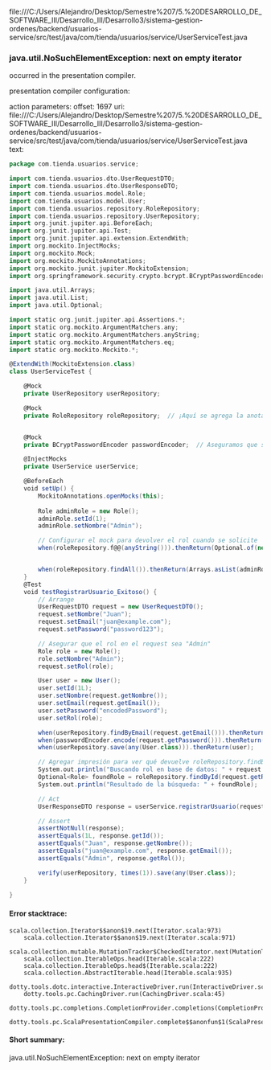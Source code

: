 file:///C:/Users/Alejandro/Desktop/Semestre%207/5.%20DESARROLLO_DE_SOFTWARE_III/Desarrollo_III/Desarrollo3/sistema-gestion-ordenes/backend/usuarios-service/src/test/java/com/tienda/usuarios/service/UserServiceTest.java
### java.util.NoSuchElementException: next on empty iterator

occurred in the presentation compiler.

presentation compiler configuration:


action parameters:
offset: 1697
uri: file:///C:/Users/Alejandro/Desktop/Semestre%207/5.%20DESARROLLO_DE_SOFTWARE_III/Desarrollo_III/Desarrollo3/sistema-gestion-ordenes/backend/usuarios-service/src/test/java/com/tienda/usuarios/service/UserServiceTest.java
text:
```scala
package com.tienda.usuarios.service;

import com.tienda.usuarios.dto.UserRequestDTO;
import com.tienda.usuarios.dto.UserResponseDTO;
import com.tienda.usuarios.model.Role;
import com.tienda.usuarios.model.User;
import com.tienda.usuarios.repository.RoleRepository;
import com.tienda.usuarios.repository.UserRepository;
import org.junit.jupiter.api.BeforeEach;
import org.junit.jupiter.api.Test;
import org.junit.jupiter.api.extension.ExtendWith;
import org.mockito.InjectMocks;
import org.mockito.Mock;
import org.mockito.MockitoAnnotations;
import org.mockito.junit.jupiter.MockitoExtension;
import org.springframework.security.crypto.bcrypt.BCryptPasswordEncoder;

import java.util.Arrays;
import java.util.List;
import java.util.Optional;

import static org.junit.jupiter.api.Assertions.*;
import static org.mockito.ArgumentMatchers.any;
import static org.mockito.ArgumentMatchers.anyString;
import static org.mockito.ArgumentMatchers.eq;
import static org.mockito.Mockito.*;

@ExtendWith(MockitoExtension.class)
class UserServiceTest {

    @Mock
    private UserRepository userRepository;

    @Mock
    private RoleRepository roleRepository;  // ¡Aquí se agrega la anotación @Mock!


    @Mock
    private BCryptPasswordEncoder passwordEncoder;  // Aseguramos que se inicializa correctamente

    @InjectMocks
    private UserService userService;

    @BeforeEach
    void setUp() {
        MockitoAnnotations.openMocks(this);
        
        Role adminRole = new Role();
        adminRole.setId(1);
        adminRole.setNombre("Admin");

        // Configurar el mock para devolver el rol cuando se solicite
        when(roleRepository.f@@(anyString())).thenReturn(Optional.of(new Role(1, "Admin")));


        when(roleRepository.findAll()).thenReturn(Arrays.asList(adminRole));
    }
    @Test
    void testRegistrarUsuario_Exitoso() {
        // Arrange
        UserRequestDTO request = new UserRequestDTO();
        request.setNombre("Juan");
        request.setEmail("juan@example.com");
        request.setPassword("password123");

        // Asegurar que el rol en el request sea "Admin"
        Role role = new Role();
        role.setNombre("Admin");
        request.setRol(role);

        User user = new User();
        user.setId(1L);
        user.setNombre(request.getNombre());
        user.setEmail(request.getEmail());
        user.setPassword("encodedPassword");
        user.setRol(role);

        when(userRepository.findByEmail(request.getEmail())).thenReturn(Optional.empty());
        when(passwordEncoder.encode(request.getPassword())).thenReturn("encodedPassword");
        when(userRepository.save(any(User.class))).thenReturn(user);

        // Agregar impresión para ver qué devuelve roleRepository.findByNombre()
        System.out.println("Buscando rol en base de datos: " + request.getRol().getNombre());
        Optional<Role> foundRole = roleRepository.findById(request.getRol().getId());
        System.out.println("Resultado de la búsqueda: " + foundRole);

        // Act
        UserResponseDTO response = userService.registrarUsuario(request);

        // Assert
        assertNotNull(response);
        assertEquals(1L, response.getId());
        assertEquals("Juan", response.getNombre());
        assertEquals("juan@example.com", response.getEmail());
        assertEquals("Admin", response.getRol());

        verify(userRepository, times(1)).save(any(User.class));
    }
      
}
```



#### Error stacktrace:

```
scala.collection.Iterator$$anon$19.next(Iterator.scala:973)
	scala.collection.Iterator$$anon$19.next(Iterator.scala:971)
	scala.collection.mutable.MutationTracker$CheckedIterator.next(MutationTracker.scala:76)
	scala.collection.IterableOps.head(Iterable.scala:222)
	scala.collection.IterableOps.head$(Iterable.scala:222)
	scala.collection.AbstractIterable.head(Iterable.scala:935)
	dotty.tools.dotc.interactive.InteractiveDriver.run(InteractiveDriver.scala:164)
	dotty.tools.pc.CachingDriver.run(CachingDriver.scala:45)
	dotty.tools.pc.completions.CompletionProvider.completions(CompletionProvider.scala:72)
	dotty.tools.pc.ScalaPresentationCompiler.complete$$anonfun$1(ScalaPresentationCompiler.scala:150)
```
#### Short summary: 

java.util.NoSuchElementException: next on empty iterator